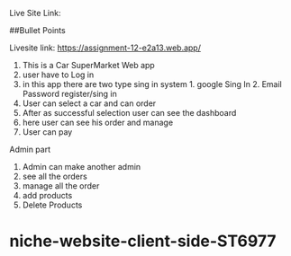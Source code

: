 Live Site Link:

##Bullet Points

Livesite link: https://assignment-12-e2a13.web.app/

1. This is a Car SuperMarket Web app
2. user have to Log in
3. in this app there are two type sing in system 1. google Sing In 2. Email Password register/sing in
4. User can select a car and can order
5. After as successful selection user can see the dashboard
6. here user can see his order and manage
7. User can pay

Admin part

1. Admin can make another admin
2. see all the orders
3. manage all the order
4. add products
5. Delete Products

# niche-website-client-side-ST6977
